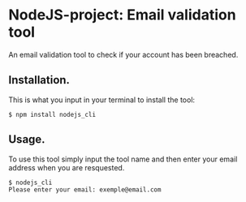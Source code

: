 # NodeJS-project: Email validation tool

An email validation tool to check if your account has been breached.

## Installation.

This is what you input in your terminal to install the tool:

```
$ npm install nodejs_cli
```

## Usage.

To use this tool simply input the tool name and then enter your email address when you are resquested.

```
$ nodejs_cli
Please enter your email: exemple@email.com
